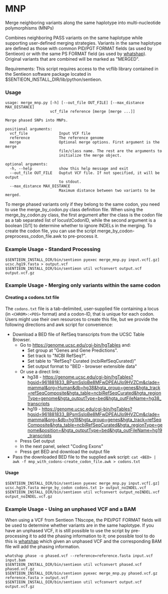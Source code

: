 # MNP
Merge neighboring variants along the same haplotype into multi-nucleotide polymorphisms (MNPs)

Combines neighboring PASS variants on the same haplotype while supporting user-defined merging
strategies. Variants in the same haplotype are defined as those with common PID/PGT FORMAT fields
(as used by Sentieon) or with the same PS FORMAT field (as used by
[whatshap](https://whatshap.readthedocs.io/en/latest/guide.html)). Original variants that are
combined will be marked as "MERGED".

Requirements:
This script requires access to the vcflib library contained in the Sentieon
software package located in $SENTIEON_INSTALL_DIR/lib/python/sentieon.

### Usage ###
```
usage: merge_mnp.py [-h] [--out_file OUT_FILE] [--max_distance MAX_DISTANCE]
                    vcf_file reference [merge [merge ...]]

Merge phased SNPs into MNPs.

positional arguments:
  vcf_file              Input VCF file
  reference             The reference genome
  merge                 Optional merge options. First argument is the merge
                        file/class name. The rest are the arguments to
                        initialize the merge object.

optional arguments:
  -h, --help            show this help message and exit
  --out_file OUT_FILE   Ouptut VCF file. If not specified, it will be output
                        to stdout.
  --max_distance MAX_DISTANCE
                        Maximum distance between two variants to be merged.
```

To merge phased variants only if they belong to the same codon, you need to use the
merge_by_codon.py class definition file. When using the merge_by_codon.py class, the
first argument after the class is the codon file as a tab separated list of
locus\tCodonID, while the second argument is a boolean [0/1] to determine whether to
ignore INDELs in the merging.
To create the codon file, you can use the script merge_by_codon-preprocess_codon_file.awk
to pre-process it.

### Example Usage - Standard Processing ###
```
$SENTIEON_INSTALL_DIR/bin/sentieon pyexec merge_mnp.py input.vcf[.gz] ucsc.hg19.fasta > output.vcf
$SENTIEON_INSTALL_DIR/bin/sentieon util vcfconvert output.vcf output.vcf.gz
```

### Example Usage - Merging only variants within the same codon ###
#### Creating a codons.txt file ####
The `codons.txt` file is a tab-delimited, user-supplied file containing a locus (in `<CHROM>:<POS>` format)
and a codon-ID, that is unique for each codon. Users might use their own resources to create this file,
but we provide the following directions and awk script for convenience:

- Download a BED file of RefSeq transcripts from the UCSC Table Browser.
  - Go to https://genome.ucsc.edu/cgi-bin/hgTables and:
    - Set group at "Genes and Gene Predictions".
    - Set track to "NCBI RefSeq?".
    - Set table to "RefSeq? Curated (ncbiRefSeqCurated)"
    - Set output format to "BED - browser extensible data"
  - Or use a direct link:
    - hg38 - https://genome.ucsc.edu/cgi-bin/hgTables?hgsid=961881833_BPsmSsIoBe8MFwDPEAlJlo9HVZCm&clade=mammal&org=Human&db=hg38&hgta_group=genes&hgta_track=refSeqComposite&hgta_table=ncbiRefSeqCurated&hgta_regionType=genome&hgta_outputType=bed&hgta_outFileName=hg38_transcripts
    - hg19 - https://genome.ucsc.edu/cgi-bin/hgTables?hgsid=961881833_BPsmSsIoBe8MFwDPEAlJlo9HVZCm&clade=mammal&org=&db=hg19&hgta_group=genes&hgta_track=refSeqComposite&hgta_table=ncbiRefSeqCurated&hgta_regionType=genome&position=&hgta_outputType=bed&hgta_outFileName=hg19_transcripts
  - Press Get output
  - In the next panel, select "Coding Exons"
  - Press get BED and download the output file
- Pass the downloaded BED file to the supplied awk script:
  `cat <BED> | awk -f mnp_with_codons-create_codon_file.awk > codons.txt`

#### Usage ####
```
$SENTIEON_INSTALL_DIR/bin/sentieon pyexec merge_mnp.py input.vcf[.gz] ucsc.hg19.fasta merge_by_codon codons.txt 1> output_noINDEL.vcf
$SENTIEON_INSTALL_DIR/bin/sentieon util vcfconvert output_noINDEL.vcf output_noINDEL.vcf.gz
```

### Example Usage - Using an unphased VCF and a BAM ###
When using a VCF from Sentieon TNscope, the PID/PGT FORMAT fields will be used to determine
whether variants are in the same haplotype. If you have an unphased VCF, it is still possible
to use the script by pre-processing it to add the phasing information to it; one possible tool
to do this is [whatshap](https://whatshap.readthedocs.io/en/latest/guide.html) which given
an unphased VCF and the corresponding BAM file will add the phasing information.
```
whatshap phase -o phased.vcf --reference=reference.fasta input.vcf input.bam
$SENTIEON_INSTALL_DIR/bin/sentieon util vcfconvert phased.vcf phased.vcf.gz
$SENTIEON_INSTALL_DIR/bin/sentieon pyexec merge_mnp.py phased.vcf.gz reference.fasta > output.vcf
$SENTIEON_INSTALL_DIR/bin/sentieon util vcfconvert output.vcf output.vcf.gz
```
